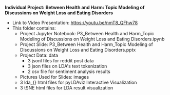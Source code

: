 **Individual Project: Between Health and Harm: Topic Modeling of Discussions on Weight Loss and Eating Disorders**

- Link to Video Presentation: https://youtu.be/nmT8_QFhw78
- This folder contains:
  - Project Jupyter Notebook: P3_Between Health and Harm_Topic Modeling of Discussions on Weight Loss and Eating Disorders.ipynb
  - Project Slide: P3_Between Health and Harm_Topic Modeling of Discussions on Weight Loss and Eating Disorders.pptx
  - Project Data: data
    - 3 jsonl files for reddit post data
    - 3 json files on LDA's text tokenization
    - 2 csv file for sentiment analysis results
  - Pictures Used for Slides: images
  - 3 lda_{} html files for pyLDAviz Interactive Visualization
  - 3 tSNE html files for LDA result visualization
